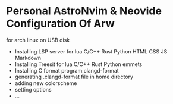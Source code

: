 # Personal AstroNvim & Neovide Configuration Of Arw
for arch linux on USB disk

- Installing LSP server for lua C/C++ Rust Python HTML CSS JS Markdown
- Installing Treesit for lua C/C++ Rust Python emmets
- Installing C format program:clangd-format
- generating .clangd-format file in home directory
- adding new colorscheme
- setting options
- ...
